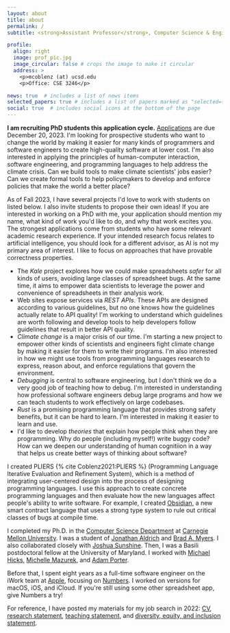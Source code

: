 ```yaml
---
layout: about
title: about
permalink: /
subtitle: <strong>Assistant Professor</strong>, Computer Science & Engineering, University of California San Diego

profile:
  align: right
  image: prof_pic.jpg
  image_circular: false # crops the image to make it circular
  address: >
    <p>mcoblenz (at) ucsd.edu
    <p>Office: CSE 3246</p>

news: true  # includes a list of news items
selected_papers: true # includes a list of papers marked as "selected={true}"
social: true  # includes social icons at the bottom of the page
---
```


**I am recruiting PhD students this application cycle.** [Applications](https://connect.grad.ucsd.edu/apply/) are due December 20, 2023. I'm looking for prospective students who want to change the world by making it easier for many kinds of programmers and software engineers to create high-quality software at lower cost. I'm also interested in applying the principles of human-computer interaction, software engineering, and programming languages to help address the climate crisis. Can we build tools to make climate scientists' jobs easier? Can we create formal tools to help policymakers to develop and enforce policies that make the world a better place?

As of Fall 2023, I have several projects I'd love to work with students on listed below. I also invite students to propose their own ideas! If you are interested in working on a PhD with me, your application should mention my name, what kind of work you'd like to do, and why that work excites you. The strongest applications come from students who have some relevant academic research experience.  If your intended research focus relates to artificial intelligence, you should look for a different advisor, as AI is not my primary area of interest. I like to focus on approaches that have provable correctness properties.

* The *Kale* project explores how we could make spreadsheets *safer* for all kinds of users, avoiding large classes of spreadsheet bugs. At the same time, it aims to empower data scientists to leverage the power and convenience of spreadsheets in their analysis work.
* Web sites expose services via *REST APIs*. These APIs are designed according to various guidelines, but no one knows how the guidelines actually relate to API quality! I'm working to understand which guidelines are worth following and develop tools to help developers follow guidelines that result in better API quality.
* *Climate change* is a major crisis of our time. I'm starting a new project to empower other kinds of scientists and engineers fight climate change by making it easier for them to write their programs. I'm also interested in how we might use tools from programming languages research to express, reason about, and enforce regulations that govern the environment.
* *Debugging* is central to software engineering, but I don't think we do a very good job of teaching how to debug. I'm interested in understanding how professional software engineers debug large programs and how we can teach students to work effectively on large codebases.
* *Rust* is a promising programming language that provides strong safety benefits, but it can be hard to learn. I'm interested in making it easier to learn and use.
* I'd like to develop *theories* that explain how people think when they are programming. Why do people (including myself!) write buggy code? How can we deepen our understanding of human cognitiion in a way that helps us create better ways of thinking about software?


 I created PLIERS {% cite Coblenz2021:PLIERS %} (Programming Language Iterative Evaluation and Refinement System), which is a method of integrating user-centered design into the process of designing programming languages. I use this approach to create concrete programming languages and then evaluate how the new languages affect people's ability to write software. For example, I created [Obsidian](http://www.obsidian-lang.org/), a new smart contract language that uses a strong type system to rule out critical classes of bugs at compile time. 

I completed my Ph.D. in the [Computer Science Department](http://csd.cmu.edu) at [Carnegie Mellon University](http://www.cmu.edu/). I was a student of [Jonathan Aldrich](http://www.cs.cmu.edu/~aldrich/) and [Brad A. Myers](http://www.cs.cmu.edu/~bam/). I also collaborated closely with [Joshua Sunshine](http://www.cs.cmu.edu/~jssunshi/). Then, I was a Basili postdoctoral fellow at the University of Maryland. I worked with [Michael Hicks](http://www.cs.umd.edu/~mwh/), [Michelle Mazurek](http://users.umiacs.umd.edu/~mmazurek/), and [Adam Porter](https://www.cs.umd.edu/users/aporter/).

Before that, I spent eight years as a full-time software engineer on the iWork team at [Apple](http://www.apple.com/), focusing on [Numbers](http://www.apple.com/iwork/numbers/). I worked on versions for macOS, iOS, and iCloud. If you're still using some other spreadsheet app, give Numbers a try!

For reference, I have posted my materials for my job search in 2022: [CV](assets/pdf/CV-jobsearch.pdf), [research statement](assets/pdf/research.pdf), [teaching statement](assets/pdf/teaching.pdf), and [diversity, equity, and inclusion statement](assets/pdf/diversity.pdf).